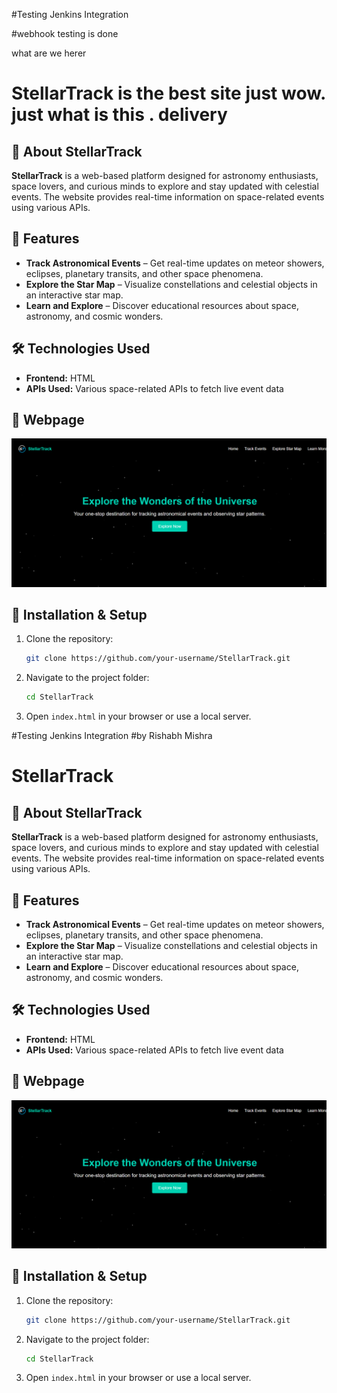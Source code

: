 #Testing Jenkins Integration 

#webhook testing is done

what are we herer

# StellarTrack is the best site just wow. just what is this . delivery 

## 🚀 About StellarTrack
**StellarTrack** is a web-based platform designed for astronomy enthusiasts, space lovers, and curious minds to explore and stay updated with celestial events. The website provides real-time information on space-related events using various APIs.

## 🌌 Features
- **Track Astronomical Events** – Get real-time updates on meteor showers, eclipses, planetary transits, and other space phenomena.
- **Explore the Star Map** – Visualize constellations and celestial objects in an interactive star map.
- **Learn and Explore** – Discover educational resources about space, astronomy, and cosmic wonders.

## 🛠️ Technologies Used
- **Frontend:** HTML
- **APIs Used:** Various space-related APIs to fetch live event data

## 📸 Webpage
![image alt](https://github.com/GGupta03/StellarTrack/blob/main/Webpage_ST.png?raw=true)

## 🔧 Installation & Setup
1. Clone the repository:
   ```sh
   git clone https://github.com/your-username/StellarTrack.git
   ```
2. Navigate to the project folder:
   ```sh
   cd StellarTrack
   ```
3. Open `index.html` in your browser or use a local server.


#Testing Jenkins Integration 
#by Rishabh Mishra


# StellarTrack

## 🚀 About StellarTrack
**StellarTrack** is a web-based platform designed for astronomy enthusiasts, space lovers, and curious minds to explore and stay updated with celestial events. The website provides real-time information on space-related events using various APIs.

## 🌌 Features
- **Track Astronomical Events** – Get real-time updates on meteor showers, eclipses, planetary transits, and other space phenomena.
- **Explore the Star Map** – Visualize constellations and celestial objects in an interactive star map.
- **Learn and Explore** – Discover educational resources about space, astronomy, and cosmic wonders.

## 🛠️ Technologies Used
- **Frontend:** HTML
- **APIs Used:** Various space-related APIs to fetch live event data

## 📸 Webpage
![image alt](https://github.com/GGupta03/StellarTrack/blob/main/Webpage_ST.png?raw=true)

## 🔧 Installation & Setup
1. Clone the repository:
   ```sh
   git clone https://github.com/your-username/StellarTrack.git
   ```
2. Navigate to the project folder:
   ```sh
   cd StellarTrack
   ```
3. Open `index.html` in your browser or use a local server.


